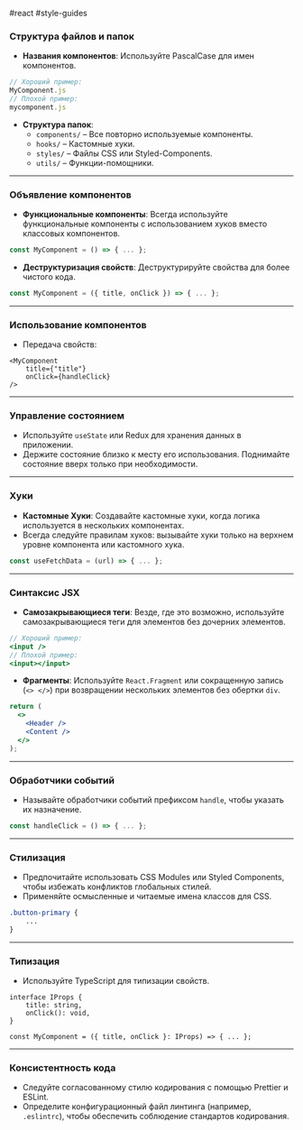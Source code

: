#react
#style-guides
### Структура файлов и папок

- **Названия компонентов**: Используйте PascalCase для имен компонентов.

```jsx
// Хороший пример:
MyComponent.js
// Плохой пример:
mycomponent.js
```

- **Структура папок**:
    - `components/` – Все повторно используемые компоненты.
    - `hooks/` – Кастомные хуки.
    - `styles/` – Файлы CSS или Styled-Components.
    - `utils/` – Функции-помощники.

---

### Объявление компонентов

- **Функциональные компоненты**: Всегда используйте функциональные компоненты с использованием хуков вместо классовых компонентов.

```jsx
const MyComponent = () => { ... };
```

- **Деструктуризация свойств**: Деструктурируйте свойства для более чистого кода.

```jsx
const MyComponent = ({ title, onClick }) => { ... };
```

---

### Использование компонентов

- Передача свойств:

```tsx
<MyComponent
    title={"title"}
    onClick={handleClick}
/>
```

---

### Управление состоянием

- Используйте `useState` или Redux для хранения данных в приложении.
- Держите состояние близко к месту его использования. Поднимайте состояние вверх только при необходимости.

---

### Хуки

- **Кастомные Хуки**: Создавайте кастомные хуки, когда логика используется в нескольких компонентах.
- Всегда следуйте правилам хуков: вызывайте хуки только на верхнем уровне компонента или кастомного хука.

```jsx
const useFetchData = (url) => { ... };
```

---

### Синтаксис JSX

- **Самозакрывающиеся теги**: Везде, где это возможно, используйте самозакрывающиеся теги для элементов без дочерних элементов.

```jsx
// Хороший пример:
<input />
// Плохой пример:
<input></input>
```

- **Фрагменты**: Используйте `React.Fragment` или сокращенную запись (`<> </>`) при возвращении нескольких элементов без обертки `div`.

```jsx
return (
  <>
    <Header />
    <Content />
  </>
);
```

---

### Обработчики событий

- Называйте обработчики событий префиксом `handle`, чтобы указать их назначение.

```jsx
const handleClick = () => { ... };
```

---

### Стилизация

- Предпочитайте использовать CSS Modules или Styled Components, чтобы избежать конфликтов глобальных стилей.
- Применяйте осмысленные и читаемые имена классов для CSS.

```css
.button-primary {
    ...
}
```

---

### Типизация

- Используйте TypeScript для типизации свойств.

```tsx
interface IProps {
    title: string,
    onClick(): void,
}

const MyComponent = ({ title, onClick }: IProps) => { ... };
```

---

### Консистентность кода

- Следуйте согласованному стилю кодирования с помощью Prettier и ESLint.
- Определите конфигурационный файл линтинга (например, `.eslintrc`), чтобы обеспечить соблюдение стандартов кодирования.